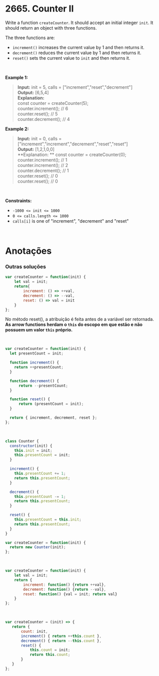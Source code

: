 # 2665. Counter II

Write a function `createCounter`. It should accept an initial integer `init`. It should return an object with three functions.

The three functions are:

- `increment()` increases the current value by 1 and then returns it.  
- `decrement()` reduces the current value by 1 and then returns it.  
- `reset()` sets the current value to `init` and then returns it.  
 
 <br>

**Example 1:**

> **Input:** init = 5, calls = ["increment","reset","decrement"]  
> **Output:** [6,5,4]  
> **Explanation:**  
> const counter = createCounter(5);  
> counter.increment(); // 6  
> counter.reset(); // 5  
> counter.decrement(); // 4  

**Example 2:**

> **Input:** init = 0, calls = ["increment","increment","decrement","reset","reset"]  
> **Output:** [1,2,1,0,0]  
> **Explanation:  **
> const counter = createCounter(0);  
> counter.increment(); // 1  
> counter.increment(); // 2  
> counter.decrement(); // 1  
> counter.reset(); // 0  
> counter.reset(); // 0  
 
<br>

**Constraints:**

- `-1000 <= init <= 1000`  
- `0 <= calls.length <= 1000`  
- `calls[i]` is one of "increment", "decrement" and "reset"  

<br>

# Anotações

### Outras soluções

```js
var createCounter = function(init) {
    let val = init;
    return{
        increment: () => ++val,
        decrement: () => --val,
        reset: () => val = init
    }
};
```

No método reset(), a atribuição é feita antes de a variável ser retornada.  
**As arrow functions herdam o `this` do escopo em que estão e não possuem um valor `this` próprio.**

<br>

```js
var createCounter = function(init) {
  let presentCount = init;

  function increment() {
    return ++presentCount;
  }

  function decrement() {
      return --presentCount;
  }

  function reset() {
      return (presentCount = init);
  }

  return { increment, decrement, reset };
};
```

<br>

```js
class Counter {
  constructor(init) {
    this.init = init;
    this.presentCount = init;
  }

  increment() {
    this.presentCount += 1;
    return this.presentCount;
  }

  decrement() {
    this.presentCount -= 1;
    return this.presentCount;
  }

  reset() {
    this.presentCount = this.init;
    return this.presentCount;
  }
}

var createCounter = function(init) {
  return new Counter(init);
};
```

<br> 

```js
var createCounter = function(init) {
    let val = init;
    return {
        increment: function() {return ++val},
        decrement: function() {return --val},
        reset: function() {val = init; return val}
    }
};
```

<br>

```js
var createCounter = (init) => {
   return {
       count: init,
       increment() { return ++this.count },
       decrement() { return --this.count },
       reset() {
           this.count = init;
           return this.count;
       }
   }
};
```